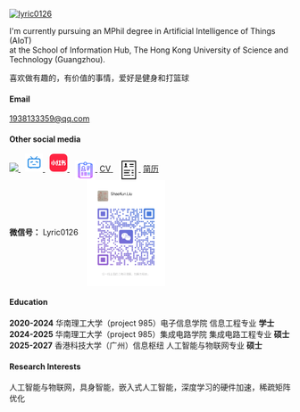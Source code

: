 [![lyric0126](https://img.shields.io/badge/lyric0126-github-blue?logo=github)](https://github.com/lyric0126)

I'm currently pursuing an MPhil degree in Artificial Intelligence of Things (AIoT)  
at the School of Information Hub, The Hong Kong University of Science and Technology (Guangzhou).

喜欢做有趣的，有价值的事情，爱好是健身和打篮球

#### Email
1938133359@qq.com

#### Other social media

<a href="https://v.douyin.com/pMJp7OYCM9k/" target="_blank" title="抖音">
  <img src="https://img.icons8.com/color/48/000000/tiktok--v1.png" width="32"/>
</a>
<!-- 本地 bilibili 图标 -->
<a href="https://b23.tv/iPn9WRK" target="_blank" title="哔哩哔哩" style="margin-left:8px;">
  <img src="static/assets/img/icons8-bilibili-50.png" width="32"/>
</a>

<!-- 本地小红书图标 -->
<a href="https://www.xiaohongshu.com/user/profile/6444f0950000000029011e8b" target="_blank" title="小红书" style="margin-left:8px;">
  <img src="static/assets/img/xiaohongshu.png" width="32"/>
</a>

<a href="static/assets/img/CV.pdf" target="_blank" title="点击查看我的CV" style="margin-left:10px;">
  <img src="static/assets/img/icons8-resume-50-2.png" alt="CV" width="36" style="vertical-align:middle;">
  <span style="margin-left:4px; font-size: 1em;">CV</span>
</a>
<a href="static/assets/img/jianli.pdf" target="_blank" title="点击查看我的简历" style="margin-left:10px;">
  <img src="static/assets/img/icons8-resume-50.png" width="36" alt="简历" style="vertical-align:middle;">
  <span style="margin-left:4px; font-size: 1em;">简历</span>
</a>

<br>
<strong>微信号：</strong> Lyric0126
<img src="static/assets/img/wechat_qr.png" alt="微信二维码" width="140" style="vertical-align: middle; margin-left: 12px;">

#### Education

<strong>2020-2024</strong> 华南理工大学（project 985）电子信息学院 信息工程专业 <strong>学士</strong>  
<strong>2024-2025</strong> 华南理工大学（project 985）集成电路学院 集成电路工程专业 <strong>硕士</strong>  
<strong>2025-2027</strong> 香港科技大学（广州）信息枢纽 人工智能与物联网专业 <strong>硕士</strong>

#### Research Interests
人工智能与物联网，具身智能，嵌入式人工智能，深度学习的硬件加速，稀疏矩阵优化